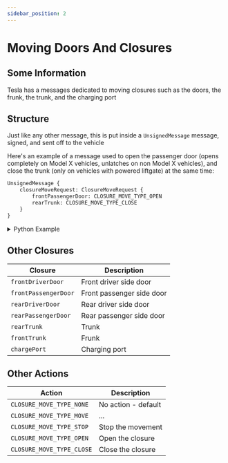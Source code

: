 ```yaml
---
sidebar_position: 2
---
```


# Moving Doors And Closures

## Some Information

Tesla has a messages dedicated to moving closures such as the doors, the frunk, the trunk, and the charging port

## Structure

Just like any other message, this is put inside a `UnsignedMessage` message, signed, and sent off to the vehicle

Here's an example of a message used to open the passenger door (opens completely on Model X vehicles, unlatches on non Model X vehicles), and close the trunk (only on vehicles with powered liftgate) at the same time:

```proto
UnsignedMessage {
    closureMoveRequest: ClosureMoveRequest {
        frontPassengerDoor: CLOSURE_MOVE_TYPE_OPEN
        rearTrunk: CLOSURE_MOVE_TYPE_CLOSE
    }
}
```

<details>
<summary>Python Example</summary>

```py
import VCSEC
from cryptography.hazmat.primitives.ciphers.aead import AESGCM
from cryptography.hazmat.primitives.asymmetric import ec
from cryptography.hazmat.primitives import hashes, serialization

# Function to prepend message length
def prependLength(message):
    return (len(message).to_bytes(2, 'big') + message)

try:
    # Try to open and import private key
    privKeyFile = open('private_key.pem', 'rb')
    privateKey = serialization.load_pem_private_key(privKeyFile.read(), None)
    privKeyFile.close()
except FileNotFoundError:
    # If private key file not found, generate private keys
    privKeyFile = open('private_key.pem', 'wb')
    privateKey = ec.generate_private_key(ec.SECP256R1())
    privKeyFile.write(privateKey.private_bytes(serialization.Encoding.PEM, serialization.PrivateFormat.PKCS8, serialization.NoEncryption()))
    privKeyFile.close()

# Derive public key in X9.62 Uncompressed Point Encoding
publicKey = privateKey.public_key().public_bytes(serialization.Encoding.X962, serialization.PublicFormat.UncompressedPoint)

# Hash our public key to get our key id and extract the first 4 bytes
digest = hashes.Hash(hashes.SHA1())
digest.update(publicKey)
keyId = digest.finalize()[:4]

# Example Ephemeral Key
ephemeralKey = b'\x04\x79\xc0\x50\x4a\x21\x6f\xfc\x26\x46\xb7\x57\x80\x39\x9f\x1c\xe1\x23\xf4\x01\x56\x1b\x68\x5c\x31\x83\x64\xfa\x96\xcc\x3f\xe6\x7a\x5a\xc5\x04\x8c\x44\x7a\xf8\x8d\x91\x52\x86\x5a\x1e\xfc\x15\xbb\xd5\x68\x98\xdd\x2c\x46\xf7\xa1\x9b\xad\x4f\xb2\x80\x52\xc4\x60'

# Put the known curve of the key into a variable
curve = ec.SECP256R1()
# Use the curve to put the ephemeral key into a workable format
ephemeralKey = ec.EllipticCurvePublicKey.from_encoded_point(curve, ephemeralKey)
# Prepare a hasher
hasher = hashes.Hash(hashes.SHA1())
# Derive an AES secret from our private key and the vehicle's public key
aesSecret = privateKey.exchange(ec.ECDH(), ephemeralKey)
# Put the AES secret into the hasher
hasher.update(aesSecret)
# Put the first 16 bytes of the hash into a shared key variable
sharedKey = hasher.finalize()[:16]

# Create a closure move request and fill it with the required data
closureMoveRequest = VCSEC.ClosureMoveRequest()
closureMoveRequest.frontPassengerDoor = VCSEC.ClosureMoveType_E.CLOSURE_MOVE_TYPE_OPEN
closureMoveRequest.rearTrunk = VCSEC.ClosureMoveType_E.CLOSURE_MOVE_TYPE_CLOSE

# Put the move request on an unsigned message and serialize it
unsignedMessage = VCSEC.UnsignedMessage()
unsignedMessage.closureMoveRequest.CopyFrom(closureMoveRequest)
unsignedMessageS = unsignedMessage.SerializeToString()

# Print out the unsigned message layout for information purposes
print("Unsigned Message Layout:")
print(unsignedMessage)

# Set counter to 3 and create a nonce from it
counter = 3
nonce = int.to_bytes(counter, 4, "big")

# Initialize an AES encryptor in GCM mode and encrypt the message using it
encryptor = AESGCM(sharedKey)
# This will error out if you're using the latest version of the cryptorgraphy.io library as I'm using a 4 byte long nonce
try:
    encryptedMsgWithTag = encryptor.encrypt(nonce, unsignedMessageS, None)
except ValueError:
    print("Error: The cryptography.io library doesn't allow nonces as small as 4 bytes anymore. Please modify the if statement in the _check_params(nonce, data, associated_date) function in the cryptography.hazmat.primitives.ciphers.aead.AESGCM class to require the minimum length to be 1")
    exit()

# Put all of this onto a "signed message" variable
signedMessage = VCSEC.SignedMessage()
signedMessage.protobufMessageAsBytes = encryptedMsgWithTag[:-16]
signedMessage.counter = counter
signedMessage.signature = encryptedMsgWithTag[-16:]
signedMessage.keyId = keyId

# Put all of this onto a "to vcsec" message
toVCSECMessage = VCSEC.ToVCSECMessage()
toVCSECMessage.signedMessage.CopyFrom(signedMessage)

# Print it out for information purposes
print("\nTo VCSEC Message Layout:")
print(toVCSECMessage)

# Serialize the message and prepend the length
msg = toVCSECMessage.SerializeToString()
msg = prependLength(msg)

# Print the message to be sent to the vehicle
print("\nClosure Move Request Message To Send To Vehicle:")
print(msg.hex(" "))
```

</details>

## Other Closures

| Closure              | Description               |
| -------------------- | ------------------------- |
| `frontDriverDoor`    | Front driver side door    |
| `frontPassengerDoor` | Front passenger side door |
| `rearDriverDoor`     | Rear driver side door     |
| `rearPassengerDoor`  | Rear passenger side door  |
| `rearTrunk`          | Trunk                     |
| `frontTrunk`         | Frunk                     |
| `chargePort`         | Charging port             |

## Other Actions

| Action                    | Description         |
| ------------------------- | ------------------- |
| `CLOSURE_MOVE_TYPE_NONE`  | No action - default |
| `CLOSURE_MOVE_TYPE_MOVE`  | ...                 |
| `CLOSURE_MOVE_TYPE_STOP`  | Stop the movement   |
| `CLOSURE_MOVE_TYPE_OPEN`  | Open the closure    |
| `CLOSURE_MOVE_TYPE_CLOSE` | Close the closure   |
